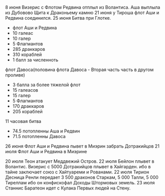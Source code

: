 8 июня Визерис с Флотом Редвина отплыл из Волантиса. Аша выплыла из Дубовово Щита к Драконьему камню
21 июня у Тироша флот Аши и Редвина соединился.
25 июня Битва при Глотке.

- флот Аши и Редвина
- 10 галеас
- 10 галер
- 5 Флагмантов
- 285 драккаров
- 310 кораблей
- 1 балл за численноть

флот Давоса(половина флота Давоса - Вторая часть часть в другом проливе)

- 3 балла за более тяжелой флот
- 15 галеасов
- 15 галер
- 5 Флагмантов
- 170 драккаров
- 205 кораблей

11 часовая битва

- 74.5 потопленны Аша и Редвин
- 71.5 потопленны Давоса

26 июня Флот Аши и Редвина пывет в Миэрин забрать Дотракийцов
21 июля Флот Аши и Редвина в Миэрине

20 июля Теон атакует Меддвежий Остров.
22 июля Бейлон плывет в Волантис. Визерис с 5000 Дотракийцов плывет в Хайгарден. ибо в тайне заключает союз с Хайтуареми и Рованами.
22 июля Тирион Десница Ренли передает 3 500 драконов Старкам, 5 000 Талли, 5 000 Тиреллам ибо он конфискофал Доходы Штормовых земель.
23 июля Станнис Баратеон идет с Кулака Первых людей на Стену.
